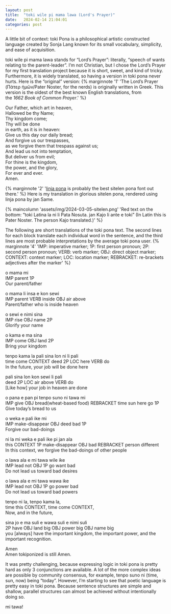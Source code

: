 ```yaml
---
layout: post
title:  "toki wile pi mama lawa (Lord's Prayer)"
date:   2024-02-14 21:04:01
categories: post
---
```


A little bit of context: toki Pona is a philosophical artistic constructed language created by Sonja Lang known for its small vocabulary, simplicity, and ease of acquisition.

toki wile pi mama lawa stands for “Lord’s Prayer”: literally, “speech of wants relating to the parent-leader”. I’m not Christian, but I chose the Lord’s Prayer for my first translation project because it is short, sweet, and kind of tricky. Furthermore, it is widely translated, so having a version in toki pona never hurts. Here is the “original” version:
{% marginnote '1' 'The Lord’s Prayer (Πάτερ ἡμῶν/Pater Noster, for the nerds) is originally written in Greek. This version is the oldest of the best known English translations, from the *1662 Book of Common Prayer*.' %}

Our Father, which art in heaven,  
Hallowed be thy Name;  
Thy kingdom come;  
Thy will be done  
in earth, as it is in heaven:  
Give us this day our daily bread;  
And forgive us our trespasses,  
as we forgive them that trespass against us;  
And lead us not into temptation,  
But deliver us from evil;  
For thine is the kingdom,  
the power, and the glory,  
For ever and ever.  
Amen.

{% marginnote '2' '[linja pona](http://musilili.net/linja-pona/) is probably the best sitelen pona font out there.' %}
Here is my translation in glorious sitelen pona, rendered using linja pona by jan Same.

{% maincolumn 'assets/img/2024-03-05-sitelen.png' 'Red text on the bottom: “toki Latina la ni li Pata Nosuta. jan Kajo li ante e toki” (In Latin this is Pater Noster. The person Kajo translated.)' %}

The following are short translations of the toki pona text. The second lines for each block translate each individual word in the sentence, and the third lines are most probable interpretations by the average toki pona user.
{% marginnote '4' 'IMP: imperative marker; 1P: first person pronoun; 2P: second person pronoun; VERB: verb marker; OBJ: direct object marker; CONTEXT: context marker; LOC: location marker; REBRACKET: re-brackets adjectives after the marker' %}  

o mama mi  
IMP parent 1P  
Our parent/father  

o mama li insa e kon sewi  
IMP parent VERB inside OBJ air above  
Parent/father who is inside heaven  

o sewi e nimi sina  
IMP rise OBJ name 2P  
Glorify your name  

o kama e ma sina  
IMP come OBJ land 2P  
Bring your kingdom  

tenpo kama la pali sina lon ni li pali  
time come CONTEXT deed 2P LOC here VERB do  
In the future, your job will be done here  

pali sina lon kon sewi li pali  
deed 2P LOC air above VERB do  
[Like how] your job in heaven are done  

o pana e pan pi tenpo suno ni tawa mi  
IMP give OBJ bread(wheat-based food) REBRACKET time sun here go 1P  
Give today’s bread to us  

o weka e pali ike mi  
IMP make-disappear OBJ deed bad 1P  
Forgive our bad-doings  

ni la mi weka e pali ike pi jan ala  
this CONTEXT 1P make-disappear OBJ bad REBRACKET person different  
In this context, we forgive the bad-doings of other people  

o lawa ala e mi tawa wile ike  
IMP lead not OBJ 1P go want bad  
Do not lead us toward bad desires  

o lawa ala e mi tawa wawa ike  
IMP lead not OBJ 1P go power bad  
Do not lead us toward bad powers  

tenpo ni la, tenpo kama la,  
time this CONTEXT, time come CONTEXT,  
Now, and in the future,  

sina jo e ma suli e wawa suli e nimi suli  
2P have OBJ land big OBJ power big OBJ name big  
you [always] have the important kingdom, the important power, and the important recognition.  

Amen  
Amen tokiponized is still Amen.

It was pretty challenging, because expressing logic in toki pona is pretty hard as only 3 conjunctions are available. A lot of the more complex ideas are possible by community consensus, for example, tenpo suno ni (time, sun, now) being “today”. However, I’m starting to see that poetic language is pretty easy in toki pona. Because sentence structures are simple and shallow, parallel structures can almost be achieved without intentionally doing so. 

mi tawa!